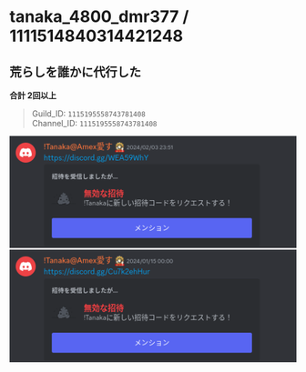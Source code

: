 # tanaka_4800_dmr377 / 1111514840314421248

## 荒らしを誰かに代行した

**合計 2回以上**

> Guild_ID: `1115195558743781408`   
> Channel_ID: `1115195558743781408`

![alt text](image.png)
![alt text](image-1.png)